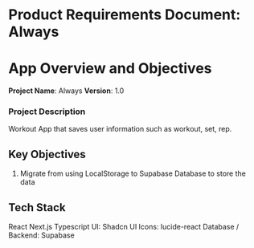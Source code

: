 # Product Requirements Document: Always

# App Overview and Objectives

**Project Name**: Always
**Version**: 1.0

### Project Description

Workout App that saves user information such as workout, set, rep.

## Key Objectives

1. Migrate from using LocalStorage to Supabase Database to store the data

## Tech Stack

React
Next.js
Typescript
UI: Shadcn UI
Icons: lucide-react
Database / Backend: Supabase
